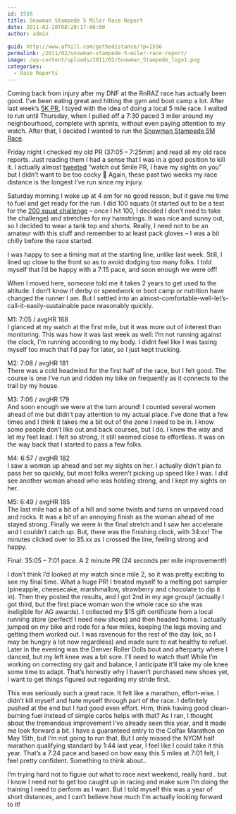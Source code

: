 ```yaml
---
id: 1556
title: Snowman Stampede 5 Miler Race Report
date: 2011-02-20T08:28:17-06:00
author: admin
  
guid: http://www.afhill.com/gothedistance/?p=1556
permalink: /2011/02/snowman-stampede-5-miler-race-report/
image: /wp-content/uploads/2011/02/Snowman_Stampede_logo1.png
categories:
  - Race Reports
---
```

Coming back from injury after my DNF at the RnRAZ race has actually been good. I&#8217;ve been eating great and hitting the gym and boot camp a lot. After last week&#8217;s [5K PR](http://www.afhill.com/gothedistance/2011/02/valentines-day-5k-race-report/), I toyed with the idea of doing a local 5 mile race. I waited to run until Thursday, when I pulled off a 7:30 paced 3 miler around my neighbourhood, complete with sprints, without even paying attention to my watch. After that, I decided I wanted to run the [Snowman Stampede 5M Race](http://winterdistanceseries.com/Snowman/).

Friday night I checked my old PR (37:05 &#8211; 7:25mm) and read all my old race reports. Just reading them I had a sense that I was in a good position to kill it. I actually almost [tweeted](http://twitter.com/afhill262) &#8220;watch out 5mile PR, I have my sights on you&#8221; but I didn&#8217;t want to be too cocky 🙂 Again, these past two weeks my race distance is the longest I&#8217;ve run since my injury.

Saturday morning I woke up at 4 am for no good reason, but it gave me time to fuel and get ready for the run. I did 100 squats (it started out to be a test for the [200 squat challenge](http://twohundredsquats.com/) &#8211; once I hit 100, I decided I don&#8217;t need to take the challenge) and stretches for my hamstrings. It was nice and sunny out, so I decided to wear a tank top and shorts. Really, I need not to be an amateur with this stuff and remember to at least pack gloves &#8211; I was a bit chilly before the race started. 

I was happy to see a timing mat at the starting line, unlike last week. Still, I lined up close to the front so as to avoid dodging too many folks. I told myself that I&#8217;d be happy with a 7:15 pace, and soon enough we were off!

When I moved here, someone told me it takes 2 years to get used to the altitude. I don&#8217;t know if derby or speedwork or boot camp or nutrition have changed the runner I am. But I settled into an almost-comfortable-well-let&#8217;s-call-it-easily-sustainable pace reasonably quickly. 

M1: 7:05 / avgHR 168  
I glanced at my watch at the first mile, but it was more out of interest than monitoring. This was how it was last week as well: I&#8217;m not running against the clock, I&#8217;m running according to my body. I didnt feel like I was taxing myself too much that I&#8217;d pay for later, so I just kept trucking.

M2: 7:08 / avgHR 181  
There was a cold headwind for the first half of the race, but I felt good. The course is one I&#8217;ve run and ridden my bike on frequently as it connects to the trail by my house. 

M3: 7:06 / avgHR 179  
And soon enough we were at the turn around! I counted several women ahead of me but didn&#8217;t pay attention to my actual place. I&#8217;ve done that a few times and I think it takes me a bit out of the zone I need to be in. I know some people don&#8217;t like out and back courses, but I do. I knew the way and let my feet lead. I felt so strong, it still seemed close to effortless. It was on the way back that I started to pass a few folks.

M4: 6:57 / avgHR 182  
I saw a woman up ahead and set my sights on her. I actually didn&#8217;t plan to pass her so quickly, but most folks weren&#8217;t picking up speed like I was. I did see another woman ahead who was holding strong, and I kept my sights on her. 

M5: 6:49 / avgHR 185  
The last mile had a bit of a hill and some twists and turns on unpaved road and rocks. It was a bit of an annoying finish as the woman ahead of me stayed strong. Finally we were in the final stretch and I saw her accelerate and I couldn&#8217;t catch up. But, there was the finishing clock, with 34:xx! The minutes clicked over to 35.xx as I crossed the line, feeling strong and happy. 

Final: 35:05 &#8211; 7:01 pace. A 2 minute PR (24 seconds per mile improvement!)

I don&#8217;t think I&#8217;d looked at my watch since mile 2, so it was pretty exciting to see my final time. What a huge PR! I treated myself to a melting pot sampler (pineapple, cheesecake, marshmallow, strawberry and chocolate to dip it in). Then they posted the results, and I got 2nd in my age group! (actually I got third, but the first place woman won the whole race so she was ineligible for AG awards). I collected my $15 gift certificate from a local running store (perfect! I need new shoes) and then headed home. I actually jumped on my bike and rode for a few miles, keeping the legs moving and getting them worked out. I was ravenous for the rest of the day (ok, so I may be hungry a lot now regardless) and made sure to eat healthy to refuel. Later in the evening was the Denver Roller Dolls bout and afterparty where I danced, but my left knee was a bit sore. I&#8217;ll need to watch that! While I&#8217;m working on correcting my gait and balance, I anticipate it&#8217;ll take my ole knee some time to adapt. That&#8217;s honestly why I haven&#8217;t purchased new shoes yet, I want to get things figured out regarding my stride first. 

This was seriously such a great race. It felt like a marathon, effort-wise. I didn&#8217;t kill myself and hate myself through part of the race. I definitely pushed at the end but I had good even effort. Hrm, think having good clean-burning fuel instead of simple carbs helps with that? As I ran, I thought about the tremendous improvement I&#8217;ve already seen this year, and it made me look forward a bit. I have a guaranteed entry to the Colfax Marathon on May 15th, but I&#8217;m not going to run that. But I only missed the NYCM half marathon qualifying standard by 1:44 last year, I feel like I could take it this year. That&#8217;s a 7:24 pace and based on how easy this 5 miles at 7:01 felt, I feel pretty confident. Something to think about.. 

I&#8217;m trying hard not to figure out what to race next weekend, really hard.. but I know I need not to get too caught up in racing and make sure I&#8217;m doing the training I need to perform as I want. But I told myself this was a year of short distances, and I can&#8217;t believe how much I&#8217;m actually looking forward to it!